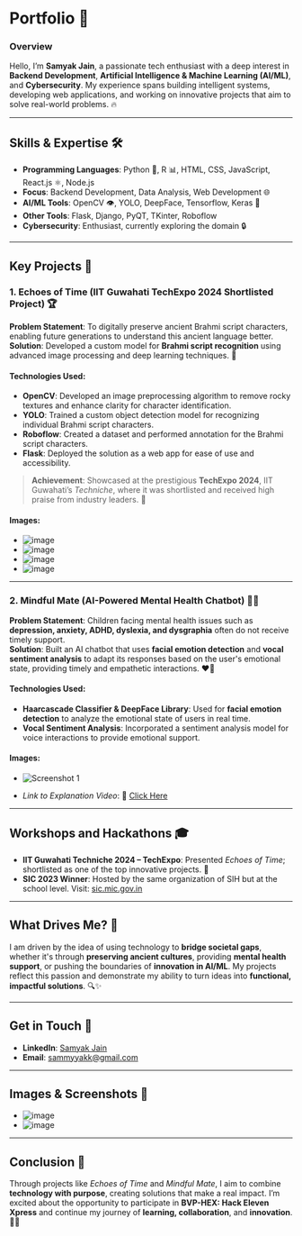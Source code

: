 # **Portfolio** 🚀

### **Overview**

Hello, I’m **Samyak Jain**, a passionate tech enthusiast with a deep interest in **Backend Development**, **Artificial Intelligence & Machine Learning (AI/ML)**, and **Cybersecurity**. My experience spans building intelligent systems, developing web applications, and working on innovative projects that aim to solve real-world problems. 🔥

---

## **Skills & Expertise** 🛠️

- **Programming Languages**: Python 🐍, R 📊, HTML, CSS, JavaScript, React.js ⚛️, Node.js
- **Focus**: Backend Development, Data Analysis, Web Development 🌐
- **AI/ML Tools**: OpenCV 👁️, YOLO, DeepFace, Tensorflow, Keras 🧠
- **Other Tools**: Flask, Django, PyQT, TKinter, Roboflow
- **Cybersecurity**: Enthusiast, currently exploring the domain 🔒

---

## **Key Projects** 💼

### **1. Echoes of Time (IIT Guwahati TechExpo 2024 Shortlisted Project)** 🏆

**Problem Statement**: To digitally preserve ancient Brahmi script characters, enabling future generations to understand this ancient language better.  
**Solution**: Developed a custom model for **Brahmi script recognition** using advanced image processing and deep learning techniques. 🌟

#### **Technologies Used**:
- **OpenCV**: Developed an image preprocessing algorithm to remove rocky textures and enhance clarity for character identification.
- **YOLO**: Trained a custom object detection model for recognizing individual Brahmi script characters.
- **Roboflow**: Created a dataset and performed annotation for the Brahmi script characters.
- **Flask**: Deployed the solution as a web app for ease of use and accessibility.

> **Achievement**: Showcased at the prestigious **TechExpo 2024**, IIT Guwahati’s *Techniche*, where it was shortlisted and received high praise from industry leaders. 🌟

#### **Images**:  
- ![image](images/1.png)
- ![image](images/2.png)
- ![image](images/3.png)
- ![image](images/4.png)

---

### **2. Mindful Mate (AI-Powered Mental Health Chatbot)** 💬🧠

**Problem Statement**: Children facing mental health issues such as **depression, anxiety, ADHD, dyslexia, and dysgraphia** often do not receive timely support.  
**Solution**: Built an AI chatbot that uses **facial emotion detection** and **vocal sentiment analysis** to adapt its responses based on the user's emotional state, providing timely and empathetic interactions. ❤️🤖

#### **Technologies Used**:
- **Haarcascade Classifier & DeepFace Library**: Used for **facial emotion detection** to analyze the emotional state of users in real time.
- **Vocal Sentiment Analysis**: Incorporated a sentiment analysis model for voice interactions to provide emotional support.

#### **Images**:  
- ![Screenshot 1](images/5.png)

- *Link to Explanation Video*: 🎥 [Click Here](https://uploadnow.io/s/668298fa-21b0-4148-8391-714fc349a1dc)

---

## **Workshops and Hackathons** 🎓

- **IIT Guwahati Techniche 2024 – TechExpo**: Presented *Echoes of Time*; shortlisted as one of the top innovative projects. 🏅
- **SIC 2023 Winner**: Hosted by the same organization of SIH but at the school level. Visit: [sic.mic.gov.in](https://sic.mic.gov.in/)

---

## **What Drives Me?** 🚀

I am driven by the idea of using technology to **bridge societal gaps**, whether it's through **preserving ancient cultures**, providing **mental health support**, or pushing the boundaries of **innovation in AI/ML**. My projects reflect this passion and demonstrate my ability to turn ideas into **functional, impactful solutions**. 🔍✨

---

## **Get in Touch** 🤝

- **LinkedIn**: [Samyak Jain](https://www.linkedin.com/in/sammyyakk/)
- **Email**: [sammyyakk@gmail.com](mailto:sammyyakk@gmail.com)

---

## **Images & Screenshots** 📸

- ![image](images/6.png)
- ![image](images/7.png)

---

## **Conclusion** 🎯

Through projects like *Echoes of Time* and *Mindful Mate*, I aim to combine **technology with purpose**, creating solutions that make a real impact. I’m excited about the opportunity to participate in **BVP-HEX: Hack Eleven Xpress** and continue my journey of **learning, collaboration**, and **innovation**. 🚀💡
